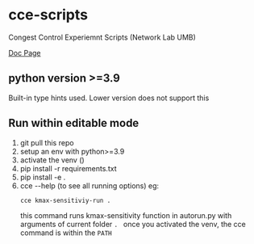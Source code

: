 # cce-scripts
Congest Control Experiemnt Scripts (Network Lab UMB)

[Doc Page](https://tiffanyxqz.github.io/cce-scripts/)


 ## python version >=3.9 
Built-in type hints used. Lower version does not support this

## Run within editable mode
1. git pull this repo
2. setup an env with python>=3.9
3. activate the venv ()
4. pip install -r requirements.txt
5. pip install -e .
6. cce --help (to see all running options)
    eg: 
    ```console
    cce kmax-sensitiviy-run .
    ``` 
    this command runs kmax-sensitivity function in autorun.py with arguments of current folder ```. ```
    once you activated the venv, the cce command is within the ```PATH```
    
